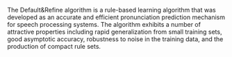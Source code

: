 The Default&Refine algorithm is a rule-based learning algorithm that was developed as an accurate and efficient
pronunciation prediction mechanism for speech processing systems. The algorithm exhibits a number of attractive properties
including rapid generalization from small training sets, good asymptotic accuracy, robustness to noise in the training
data, and the production of compact rule sets.